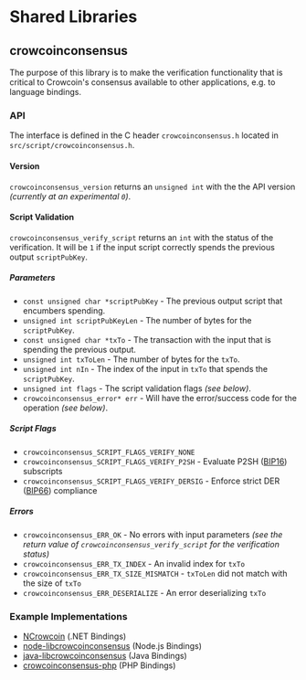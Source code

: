 Shared Libraries
================

## crowcoinconsensus

The purpose of this library is to make the verification functionality that is critical to Crowcoin's consensus available to other applications, e.g. to language bindings.

### API

The interface is defined in the C header `crowcoinconsensus.h` located in  `src/script/crowcoinconsensus.h`.

#### Version

`crowcoinconsensus_version` returns an `unsigned int` with the the API version *(currently at an experimental `0`)*.

#### Script Validation

`crowcoinconsensus_verify_script` returns an `int` with the status of the verification. It will be `1` if the input script correctly spends the previous output `scriptPubKey`.

##### Parameters
- `const unsigned char *scriptPubKey` - The previous output script that encumbers spending.
- `unsigned int scriptPubKeyLen` - The number of bytes for the `scriptPubKey`.
- `const unsigned char *txTo` - The transaction with the input that is spending the previous output.
- `unsigned int txToLen` - The number of bytes for the `txTo`.
- `unsigned int nIn` - The index of the input in `txTo` that spends the `scriptPubKey`.
- `unsigned int flags` - The script validation flags *(see below)*.
- `crowcoinconsensus_error* err` - Will have the error/success code for the operation *(see below)*.

##### Script Flags
- `crowcoinconsensus_SCRIPT_FLAGS_VERIFY_NONE`
- `crowcoinconsensus_SCRIPT_FLAGS_VERIFY_P2SH` - Evaluate P2SH ([BIP16](https://github.com/crowcoin/bips/blob/master/bip-0016.mediawiki)) subscripts
- `crowcoinconsensus_SCRIPT_FLAGS_VERIFY_DERSIG` - Enforce strict DER ([BIP66](https://github.com/crowcoin/bips/blob/master/bip-0066.mediawiki)) compliance

##### Errors
- `crowcoinconsensus_ERR_OK` - No errors with input parameters *(see the return value of `crowcoinconsensus_verify_script` for the verification status)*
- `crowcoinconsensus_ERR_TX_INDEX` - An invalid index for `txTo`
- `crowcoinconsensus_ERR_TX_SIZE_MISMATCH` - `txToLen` did not match with the size of `txTo`
- `crowcoinconsensus_ERR_DESERIALIZE` - An error deserializing `txTo`

### Example Implementations
- [NCrowcoin](https://github.com/NicolasDorier/NCrowcoin/blob/master/NCrowcoin/Script.cs#L814) (.NET Bindings)
- [node-libcrowcoinconsensus](https://github.com/bitpay/node-libcrowcoinconsensus) (Node.js Bindings)
- [java-libcrowcoinconsensus](https://github.com/dexX7/java-libcrowcoinconsensus) (Java Bindings)
- [crowcoinconsensus-php](https://github.com/Bit-Wasp/crowcoinconsensus-php) (PHP Bindings)
